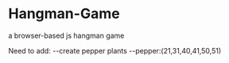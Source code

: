 # Hangman-Game
a browser-based js hangman game


Need to add:
--create pepper plants
--pepper:(21,31,40,41,50,51)

